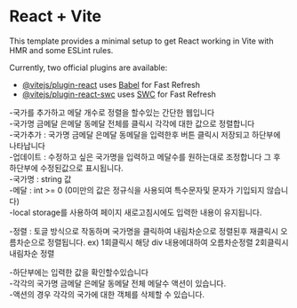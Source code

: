 # React + Vite

This template provides a minimal setup to get React working in Vite with HMR and some ESLint rules.

Currently, two official plugins are available:

- [@vitejs/plugin-react](https://github.com/vitejs/vite-plugin-react/blob/main/packages/plugin-react/README.md) uses [Babel](https://babeljs.io/) for Fast Refresh
- [@vitejs/plugin-react-swc](https://github.com/vitejs/vite-plugin-react-swc) uses [SWC](https://swc.rs/) for Fast Refresh

-국가를 추가하고 메달 개수로 정렬을 할수있는 간단한 웹입니다<br>
-국가명 금메달 은메달 동메달 전체를 클릭시 각각에 대한 값으로 정렬합니다<br>
-국가추가 : 국가명 금메달 은메달 동메달을 입력한후 버튼 클릭시 저장되고 하단부에 나타납니다<br>
-업데이트 : 수정하고 싶은 국가명을 입력하고 메달수를 원하는대로 조정합니다 그 후 하단부에 수정된값으로 표시됩니다.<br>
-국가명 : string 값<br>
-메달 : int >= 0 (0미만의 값은 정규식을 사용되여 특수문자및 문자가 기입되지 않습니다)<br>
-local storage를 사용하여 페이지 새로고침시에도 입력한 내용이 유지됩니다.<br>

-정렬 : 토글 방식으로 작동하며 국가명을 클릭하여 내림차순으로 정렬된후 재클릭시 오름차순으로 정렬됩니다. ex) 1회클릭시 해당 div 내용에대하여 오름차순정렬 2회클릭시 내림차순 정렬 <br>

-하단부에는 입력한 값을 확인할수있습니다<br>
-각각의 국가명 금메달 은메달 동메달 전체 메달수 액션이 있습니다.<br>
-액션의 경우 각각의 국가에 대한 객체를 삭제할 수 있습니다.<br>

